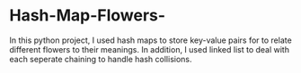 # Hash-Map-Flowers-
In this python project, I used hash maps to store key-value pairs for to relate different flowers to their meanings. In addition, I used linked list to deal with each seperate chaining to handle hash collisions. 
